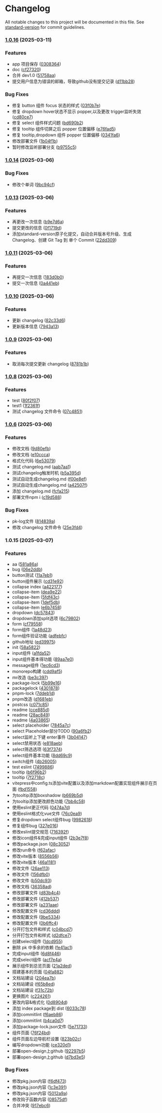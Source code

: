 # Changelog

All notable changes to this project will be documented in this file. See [standard-version](https://github.com/conventional-changelog/standard-version) for commit guidelines.

### [1.0.16](https://github.com/jeff-jayden/open-design/compare/v1.0.15...v1.0.16) (2025-03-11)


### Features

* app 项目保存 ([0308364](https://github.com/jeff-jayden/open-design/commit/0308364765152427564f25d653ac81bee1e50166))
* doc ([cf27320](https://github.com/jeff-jayden/open-design/commit/cf27320ff98f5c5d399c70312c20f798c153717a))
* 合并 dev1.0 ([51758aa](https://github.com/jeff-jayden/open-design/commit/51758aa50095e0ce78cbeb8ec82466ead1bd0c0d))
* 提交用户信息为错误的邮箱，导致github没有提交记录 ([d11bb28](https://github.com/jeff-jayden/open-design/commit/d11bb28f526cf931919ad5ca9965fd6c8d0f9248))


### Bug Fixes

* 修复 button 组件 focus 状态的样式 ([03f0b7e](https://github.com/jeff-jayden/open-design/commit/03f0b7ee8ab56bb8d807a3127962bea814ce1b85))
* 修复 dropdown hover状态不显示 popper,以及更改 trigger监听失效 ([cd80ce7](https://github.com/jeff-jayden/open-design/commit/cd80ce74cc0ac9839ba2a34fb9a7ce5ae0c649f4))
* 修复 select 组件样式问题 ([bd690b2](https://github.com/jeff-jayden/open-design/commit/bd690b2be72857b3d1c7b539b900de88f7a18d82))
* 修复 tooltip 组件切屏之后 popper 位置偏移 ([e76fad5](https://github.com/jeff-jayden/open-design/commit/e76fad5cb2d593be0f3c5557c696b886cd4a1541))
* 修复 tooltip,dropdown 组件 popper 位置偏移 ([0341fa6](https://github.com/jeff-jayden/open-design/commit/0341fa6c7fe42b75f3d9bc8be66002a89f055840))
* 修改部署文件 ([1b04f1b](https://github.com/jeff-jayden/open-design/commit/1b04f1b6d20e02cbb24f640cb469f4f91b582b58))
* 暂时修改监听部署分支 ([b9755c5](https://github.com/jeff-jayden/open-design/commit/b9755c52a0e02ddbdc5a08509f599c04df14b0cd))

### [1.0.14](https://github.com/jeff-jayden/open-design/compare/v1.0.13...v1.0.14) (2025-03-06)


### Bug Fixes

* 修改个单词 ([9bc94cf](https://github.com/jeff-jayden/open-design/commit/9bc94cf37f22b72b7d000c4d63f1bba3cb6d924a))

### [1.0.13](https://github.com/jeff-jayden/open-design/compare/v1.0.11...v1.0.13) (2025-03-06)


### Features

* 再更改一次信息 ([b9e7d6a](https://github.com/jeff-jayden/open-design/commit/b9e7d6a3a5640f221d421fb4a09f1b0681441f3d))
* 提交更改的信息 ([0f1719d](https://github.com/jeff-jayden/open-design/commit/0f1719dd2eab59998a6e84ffa12f7184604f946d))
* 添加standard-version原子化提交，自动合并版本号升级、生成 Changelog、创建 Git Tag 到 单个 Commit ([22dd309](https://github.com/jeff-jayden/open-design/commit/22dd309e2eba7a72c339ec278550ad138f16ae9e))

### [1.0.11](https://github.com/jeff-jayden/open-design/compare/v1.0.10...v1.0.11) (2025-03-06)


### Features

* 再提交一次信息 ([183d0b0](https://github.com/jeff-jayden/open-design/commit/183d0b0ec04fb7abe639c7bf56d823f98d1a3993))
* 提交一次信息 ([0a441eb](https://github.com/jeff-jayden/open-design/commit/0a441ebdc8f58af5fd0d825414a413a1b4b91a6a))

### [1.0.10](https://github.com/jeff-jayden/open-design/compare/v1.0.9...v1.0.10) (2025-03-06)


### Features

* 更新 changelog ([82c33d6](https://github.com/jeff-jayden/open-design/commit/82c33d64823bdefbe9f10530cca96e5008a8bff5))
* 更新版本信息 ([7943a13](https://github.com/jeff-jayden/open-design/commit/7943a13fee31ddf8efa11ba7e7a026d99152c6c2))

### [1.0.9](https://github.com/jeff-jayden/open-design/compare/v1.0.8...v1.0.9) (2025-03-06)


### Features

* 取消每次提交更新 changelog ([8781b1b](https://github.com/jeff-jayden/open-design/commit/8781b1bd6ef8a61c416d0f3889614c75cd88887a))

### [1.0.8](https://github.com/jeff-jayden/open-design/compare/v1.0.6...v1.0.8) (2025-03-06)


### Features

* test ([80f2f07](https://github.com/jeff-jayden/open-design/commit/80f2f07fbd542a2f1ff700ef76351a80aed75c18))
* test1 ([1f2361f](https://github.com/jeff-jayden/open-design/commit/1f2361f68f2caa11d9d5bdd1df630abc336130d1))
* 测试 changelog 文件命令 ([07c4851](https://github.com/jeff-jayden/open-design/commit/07c4851faabb2ba8a89219631301e52c1ce60886))

### [1.0.6](https://github.com/jeff-jayden/open-design/compare/e10cccab2bba0cc443d2c38c16b0b6c9a3aa342f...v1.0.6) (2025-03-06)


### Features

* 修改文档 ([9d80efb](https://github.com/jeff-jayden/open-design/commit/9d80efb1d0bc1e8471d08375dc89fa3c5f55e8fc))
* 修改文档 ([e10ccca](https://github.com/jeff-jayden/open-design/commit/e10cccab2bba0cc443d2c38c16b0b6c9a3aa342f))
* 格式化代码 ([6e53079](https://github.com/jeff-jayden/open-design/commit/6e5307963b365bc67ceda4ab577b2251346fc5be))
* 测试 changelog.md ([aab7aa1](https://github.com/jeff-jayden/open-design/commit/aab7aa177a648afae36bd2a3baef6f412a1d9a28))
* 测试changelog触发时机 ([b5a395d](https://github.com/jeff-jayden/open-design/commit/b5a395d942315313d2c68b490b5987198cdf621f))
* 测试自动生成changelog.md ([f00e8ef](https://github.com/jeff-jayden/open-design/commit/f00e8efbc5e203463e544aeded8e5c899cfcfeb3))
* 测试自动生成changelog.md ([a42507f](https://github.com/jeff-jayden/open-design/commit/a42507f0e0a833b8e763028c902270da51dbcfec))
* 添加 changelog.md ([fcfa215](https://github.com/jeff-jayden/open-design/commit/fcfa21543b7d57bccb70ae5466de87d44d6fa72e))
* 部署文件npm i ([c19d588](https://github.com/jeff-jayden/open-design/commit/c19d588155300f24991db3c254511bfb30073ed7))


### Bug Fixes

* pk-log文件 ([814839a](https://github.com/jeff-jayden/open-design/commit/814839af3ea9757ad31e28e99757b0f628bbf720))
* 修改 changelog 文件命令 ([25e3fd4](https://github.com/jeff-jayden/open-design/commit/25e3fd4ccbaf0e5a828cc1d3eb83a4c8c7332d6e))

### 1.0.15 (2025-03-07)


### Features

* aa ([581a86a](https://github.com/jeff-jayden/open-design/commit/581a86a15b5c38d88f5a289c39250a47ca5db04d))
* bug ([06e2ddb](https://github.com/jeff-jayden/open-design/commit/06e2ddb60cf000fee7f08be7b919c991e72d88a7))
* button测试 ([11a7eb1](https://github.com/jeff-jayden/open-design/commit/11a7eb1dbb975baaf1032bf635b706ba50739d4b))
* button组件展示 ([cd31e92](https://github.com/jeff-jayden/open-design/commit/cd31e92b4fe330fd4708a7ea767aa4fe601a0d57))
* collapse index ([a422177](https://github.com/jeff-jayden/open-design/commit/a422177373f5ac6e2f39790540e698e5dff6c777))
* collapse-item ([dea9e22](https://github.com/jeff-jayden/open-design/commit/dea9e22383027da12250e7ffbb7a45badf2854a2))
* collapse-item ([5fdf43c](https://github.com/jeff-jayden/open-design/commit/5fdf43c721b4ceb716c2c0dbc3a4e90c403240e8))
* collapse-item ([1def5db](https://github.com/jeff-jayden/open-design/commit/1def5db17e410ce83faeadd810fd64d75c52a89b))
* collapse-item ([e6b7458](https://github.com/jeff-jayden/open-design/commit/e6b745851c3f9a569c745f315493d1c93e50a2b4))
* dropdown ([dc57843](https://github.com/jeff-jayden/open-design/commit/dc578432c79b0e63309fd8279dbc34db958b5559))
* dropdown添加split选项 ([6c79802](https://github.com/jeff-jayden/open-design/commit/6c7980262806252c495b280941803e6f489d5c7e))
* form ([cf79558](https://github.com/jeff-jayden/open-design/commit/cf79558946fd94b3e7fa0e5dd92b951729d3c041))
* form组件 ([1a48d23](https://github.com/jeff-jayden/open-design/commit/1a48d238788ddd2a0ab8387b17a9db68d89f7366))
* form组件验证功能 ([adfebfc](https://github.com/jeff-jayden/open-design/commit/adfebfcb0a9592ced2e06c2c29b8906f42cd9710))
* github地址 ([ed39975](https://github.com/jeff-jayden/open-design/commit/ed39975a9a029e90494b8d2c06639f4a4c04047f))
* init ([58a5822](https://github.com/jeff-jayden/open-design/commit/58a5822c706365c0c5c6cac6b522f910658f845b))
* input组件 ([a1fda52](https://github.com/jeff-jayden/open-design/commit/a1fda524de12ced88d9161bc0fd3ef60ba44f201))
* input组件基本得功能 ([89aa7e0](https://github.com/jeff-jayden/open-design/commit/89aa7e03df182abb995170d00eea5f2862982506))
* message组件 ([1ec6cd3](https://github.com/jeff-jayden/open-design/commit/1ec6cd307193d9cde51f978fcc6cd1036426b281))
* monorepo构建 ([cdd9af5](https://github.com/jeff-jayden/open-design/commit/cdd9af5f8273dd202408ae91eb2a2992089709e2))
* mr改造 ([be3c397](https://github.com/jeff-jayden/open-design/commit/be3c397f260772b29b1bd19e035ef5e155dd0760))
* package-lock ([5b99e16](https://github.com/jeff-jayden/open-design/commit/5b99e16bb7095c3a51298aff6f56d80fb0ea60f8))
* packagelock ([4301878](https://github.com/jeff-jayden/open-design/commit/4301878e3973bb5f9ee7c2ec594a65d6b61aa682))
* pnpm-lock ([7ddeb1d](https://github.com/jeff-jayden/open-design/commit/7ddeb1dda891a6bdeda20da2283a7e6b52f42ad7))
* pnpm改造 ([d1681eb](https://github.com/jeff-jayden/open-design/commit/d1681eba4136cf02ce472304dedb2b5a04a053a3))
* postcss ([c071c85](https://github.com/jeff-jayden/open-design/commit/c071c8561198c150d4c4cede90ba7df11ab41d77))
* readme ([cce885d](https://github.com/jeff-jayden/open-design/commit/cce885d759297311d702a72f2020eddd17625003))
* readme ([28ac849](https://github.com/jeff-jayden/open-design/commit/28ac8497b7e880d8d28dd42e397deb8741d48ed1))
* readme ([4a03865](https://github.com/jeff-jayden/open-design/commit/4a0386521c5cf83fd23acf4182fb719eaac120f1))
* select placeholder ([7845a7c](https://github.com/jeff-jayden/open-design/commit/7845a7cc1bf45fe35f8a20b647840239bd22fb8b))
* select Placeholder部分TODO ([90a6fb2](https://github.com/jeff-jayden/open-design/commit/90a6fb237f103f1e65257d56769849835dc1587b))
* select监听上下键 enter事件 ([3b04147](https://github.com/jeff-jayden/open-design/commit/3b0414739599d25ab6de8299b498dd23c1fcff2d))
* select禁用状态 ([e818aeb](https://github.com/jeff-jayden/open-design/commit/e818aeb035102cc41a42615743a801b4d23668be))
* select筛选选项 ([63f7374](https://github.com/jeff-jayden/open-design/commit/63f7374eb71b2c7939559a2c31b51b6677aefcc9))
* select组件基本功能 ([8dd69c9](https://github.com/jeff-jayden/open-design/commit/8dd69c997e527f18e1a5e99c3ba49bcff37e56b0))
* switch组件 ([4b26005](https://github.com/jeff-jayden/open-design/commit/4b260059e1b3472a8bac1577b2e06cc0222e2231))
* test eslint ([7499886](https://github.com/jeff-jayden/open-design/commit/74998865994fdd923b27207728c1c7ef7b0ac408))
* tooltip ([b6f96b2](https://github.com/jeff-jayden/open-design/commit/b6f96b2b9f041759bf581558a87724360f54be32))
* tooltip ([7f2718c](https://github.com/jeff-jayden/open-design/commit/7f2718c63e7f749c6c55ef6b5d51469c03b3d590))
* vitepress中config.ts添加vite配置以及添加markdown配置实现组件展示在页面 ([fbd1558](https://github.com/jeff-jayden/open-design/commit/fbd15589d2349d9b6061e32390572a91a8d78954))
* 为tooltip添加boxshadow ([b669b5d](https://github.com/jeff-jayden/open-design/commit/b669b5d6c59ca267753cf9ffe009e1bbdc8d5b7e))
* 为tooltip添加更改颜色功能 ([7bb4c58](https://github.com/jeff-jayden/open-design/commit/7bb4c58326f48beca1e07a2a9d5f08d953bc7983))
* 使用eslint更正代码 ([0474a7d](https://github.com/jeff-jayden/open-design/commit/0474a7d9c5e54df7fdfc878adcbfe64908b92b82))
* 使用eslint格式化vue文件 ([76c0ea9](https://github.com/jeff-jayden/open-design/commit/76c0ea9ccbc0bad3ab1d306ba7af71d4d0cbcae8))
* 修复dropdown select组件bug ([9982618](https://github.com/jeff-jayden/open-design/commit/998261818b63bc39476f8c07b1d442a992b5cb42))
* 修复组件bug ([327e016](https://github.com/jeff-jayden/open-design/commit/327e016ab84e2ea9473acf8e2472538d82313829))
* 修改eslint提交规范 ([716392f](https://github.com/jeff-jayden/open-design/commit/716392fb22018153ae33602805b3e157f4f2eac0))
* 修改icon组件&完成input组件 ([2b3e7f8](https://github.com/jeff-jayden/open-design/commit/2b3e7f8d33d7755002aebe4dca9226f2b79db4a8))
* 修改package.json ([08c3052](https://github.com/jeff-jayden/open-design/commit/08c30522334fdeb26d3c97a7d4374d4000906910))
* 修改run命令 ([f62afac](https://github.com/jeff-jayden/open-design/commit/f62afac323f779938fffe09c690449c9be8a843a))
* 修改vite版本 ([8556b56](https://github.com/jeff-jayden/open-design/commit/8556b56b53a00dccf2dedca53b6a4a1e43fe0fa9))
* 修改vite版本 ([46a1181](https://github.com/jeff-jayden/open-design/commit/46a1181fc7f8c65087a2a6f33decf9b9c4020719))
* 修改文件 ([26ae113](https://github.com/jeff-jayden/open-design/commit/26ae113db2587562cfd168e21ed73295788f4662))
* 修改文件 ([156dfb0](https://github.com/jeff-jayden/open-design/commit/156dfb019218f2c45f9087d644d9c1ffb646bfe6))
* 修改文件 ([b50dc93](https://github.com/jeff-jayden/open-design/commit/b50dc934633d9dc806a8761a867e4f6b3d3841e7))
* 修改文档 ([36358ad](https://github.com/jeff-jayden/open-design/commit/36358ad80a5481a6b3c3f50ec2aee324c8380793))
* 修改部署文件 ([d83b4c4](https://github.com/jeff-jayden/open-design/commit/d83b4c4263eda96c9a7a279543d2e221110c27d2))
* 修改部署文件 ([412b537](https://github.com/jeff-jayden/open-design/commit/412b537c67ab94ed49f719eb6801c26f2eae84a8))
* 修改部署文件 ([a231aae](https://github.com/jeff-jayden/open-design/commit/a231aaeaed112c957938e1c96fb4ae4936036f89))
* 修改配置文件 ([cd36ddd](https://github.com/jeff-jayden/open-design/commit/cd36ddddd70778c6fe76ac51f987e272d6f0532f))
* 修改配置文件 ([9be5334](https://github.com/jeff-jayden/open-design/commit/9be53345133367c8cb3966abc58720d5ef6db21b))
* 修改配置文件 ([0b6ffc4](https://github.com/jeff-jayden/open-design/commit/0b6ffc458164cfad908cb94882819b71e31772b2))
* 分开打包文件和样式 ([c04bcd7](https://github.com/jeff-jayden/open-design/commit/c04bcd7cf2153d257fb46cfabbbf5339de43caa9))
* 分开打包文件和样式 ([d2dfce7](https://github.com/jeff-jayden/open-design/commit/d2dfce77b7c39a1cc08af91080f59a553e31eed7))
* 创建select组件 ([1dcd955](https://github.com/jeff-jayden/open-design/commit/1dcd955f09779d775fa81954dee689669d48110f))
* 删除 pk 中多余的依赖 ([fe41ac1](https://github.com/jeff-jayden/open-design/commit/fe41ac1e3b6eabf1e4b28d6f0e9f6a4532959ff6))
* 完成input组件 ([6d8f446](https://github.com/jeff-jayden/open-design/commit/6d8f4466e3252464862d712b46366aaf9ecce6d4))
* 完成select组件 ([acf7e4a](https://github.com/jeff-jayden/open-design/commit/acf7e4aeaa1a3b74e8bfddb0231b9910d7599208))
* 展示组件到总览页面 ([21a2ded](https://github.com/jeff-jayden/open-design/commit/21a2ded51e6f51d19ba7de6eb7cd6628f588dca9))
* 搭建基本的页面 ([04fa882](https://github.com/jeff-jayden/open-design/commit/04fa882546508bbadaaf786bc9c541a2f4166943))
* 文档站建设 ([204ea7b](https://github.com/jeff-jayden/open-design/commit/204ea7bb8a8dcd883762986ae47acc51ed41026b))
* 文档站建设 ([f65b8ed](https://github.com/jeff-jayden/open-design/commit/f65b8ed16f067424e40771ecd4578e072c0acdd6))
* 文档站建设 ([f31c72b](https://github.com/jeff-jayden/open-design/commit/f31c72bf79e8cf4a20e565b1d7ed1fccbd8d640c))
* 更换图片 ([c224261](https://github.com/jeff-jayden/open-design/commit/c2242618b5abd3b0a9e6807546ce73e34ac71185))
* 更改内容&格式化 ([0d8904d](https://github.com/jeff-jayden/open-design/commit/0d8904d824bb610dacf3b0fb589b5b2646fa1859))
* 添加 index package到 dist ([6033c78](https://github.com/jeff-jayden/open-design/commit/6033c780143cea253df9f745ecada2acadd34d15))
* 添加commitlint ([f6aeb86](https://github.com/jeff-jayden/open-design/commit/f6aeb86dd16b64397191a0ff68b5f1402970e2c7))
* 添加commitlint ([b4ca0d7](https://github.com/jeff-jayden/open-design/commit/b4ca0d71755902c670a9163ce2db7a9e823736be))
* 添加package-lock.json文件 ([5e71733](https://github.com/jeff-jayden/open-design/commit/5e7173393142f98f1678d15913795b45be3727a7))
* 组件页面 ([76f24bd](https://github.com/jeff-jayden/open-design/commit/76f24bd8485752959a51300f19ebc0c168367d6b))
* 组件页面左边导航栏设置 ([823b02c](https://github.com/jeff-jayden/open-design/commit/823b02cb2beafd9172b5ea67c8ecb137eb1a50a5))
* 编写dropdown功能 ([ce320d1](https://github.com/jeff-jayden/open-design/commit/ce320d1fe7c3cd2f7ca19204021397ad6d091ed5))
* 部署open-design上github ([92297b5](https://github.com/jeff-jayden/open-design/commit/92297b576c4ea6a9fd276f120e3a095e06152a69))
* 部署open-design上github ([d7bd3e5](https://github.com/jeff-jayden/open-design/commit/d7bd3e5be32c7db1d376739b8e827a58ce3def5f))


### Bug Fixes

* 修改pkg.json内容 ([f6df473](https://github.com/jeff-jayden/open-design/commit/f6df47353d6884c2cef1469026c587848a5f44e6))
* 修改pkg.json内容 ([1c3e391](https://github.com/jeff-jayden/open-design/commit/1c3e391f997f3edb058b94706b4ef855d497c5df))
* 修改pkg.json内容 ([5012a9a](https://github.com/jeff-jayden/open-design/commit/5012a9a66e6788b51243e66ba66a7a56c87f340a))
* 修改钩子函数内容 ([08575df](https://github.com/jeff-jayden/open-design/commit/08575dfc80f260529a90fed4b4ee6f38eab6250a))
* 合并冲突 ([917ebc6](https://github.com/jeff-jayden/open-design/commit/917ebc62ac03bd18356fa9ad50a6f25404479bef))
